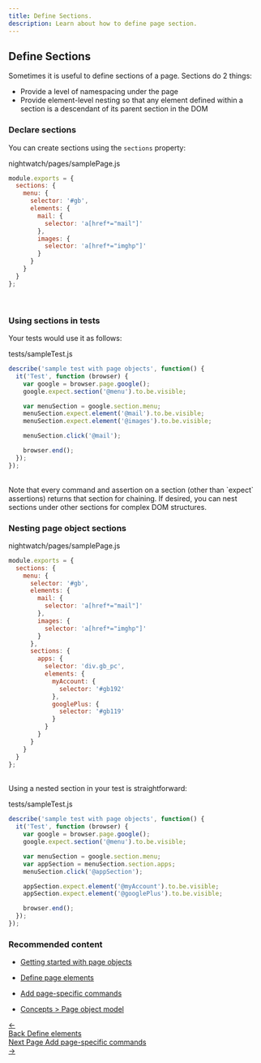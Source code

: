 ```yaml
---
title: Define Sections.
description: Learn about how to define page section.
---
```

## Define Sections

Sometimes it is useful to define sections of a page. Sections do 2 things:

* Provide a level of namespacing under the page
* Provide element-level nesting so that any element defined within a section is a descendant of its parent section in the DOM

### Declare sections

You can create sections using the `sections` property:

nightwatch/pages/samplePage.js

```js
module.exports = {
  sections: {
    menu: {
      selector: '#gb',
      elements: {
        mail: {
          selector: 'a[href*="mail"]'
        },
        images: {
          selector: 'a[href*="imghp"]'
        }
      }
    }
  }
};
```

<br/>

### Using sections in tests

Your tests would use it as follows:

tests/sampleTest.js

```js
describe('sample test with page objects', function() {
  it('Test', function (browser) {
    var google = browser.page.google();
    google.expect.section('@menu').to.be.visible;

    var menuSection = google.section.menu;
    menuSection.expect.element('@mail').to.be.visible;
    menuSection.expect.element('@images').to.be.visible;

    menuSection.click('@mail');

    browser.end();
  });
});

```

<br/>
<div class="alert alert-info">
Note that every command and assertion on a section (other than `expect` assertions) returns that section for chaining. If desired, you can nest sections under other sections for complex DOM structures.
</div>

### Nesting page object sections

nightwatch/pages/samplePage.js

```js
module.exports = {
  sections: {
    menu: {
      selector: '#gb',
      elements: {
        mail: {
          selector: 'a[href*="mail"]'
        },
        images: {
          selector: 'a[href*="imghp"]'
        }
      },
      sections: {
        apps: {
          selector: 'div.gb_pc',
          elements: {
            myAccount: {
              selector: '#gb192'
            },
            googlePlus: {
              selector: '#gb119'
            }
          }
        }
      }
    }
  }
};
```

<br/>
Using a nested section in your test is straightforward:

tests/sampleTest.js

```js
describe('sample test with page objects', function() {
  it('Test', function (browser) {
    var google = browser.page.google();
    google.expect.section('@menu').to.be.visible;

    var menuSection = google.section.menu;
    var appSection = menuSection.section.apps;
    menuSection.click('@appSection');

    appSection.expect.element('@myAccount').to.be.visible;
    appSection.expect.element('@googlePlus').to.be.visible;

    browser.end();
  });
});
```

### Recommended content

* [Getting started with page objects](https://nightwatchjs.org/guide/using-page-objects/getting-started.html)

* [Define page elements](https://nightwatchjs.org/guide/using-page-objects/defining-elements.html)
* [Add page-specific commands](https://nightwatchjs.org/guide/using-page-objects/writing-page-specific-commands.html)
* [Concepts > Page object model](https://nightwatchjs.org/guide/concepts/page-object-model.html)

 <div class="doc-pagination pt-40">
  <div class="previous">
    <a href="/guide/using-page-objects/defining-elements.html">
      <span>←</span>
        <div class="d-flex flex-column">
          <span class="smallT">Back</span>
          <span class="bigT">Define elements</span>
        </div>
    </a>
  </div>
  <div class="next">
    <a href="/guide/using-page-objects/writing-page-specific-commands.html">
        <div class="d-flex flex-column">
          <span class="smallT">Next Page</span>
          <span class="bigT">Add page-specific commands</span>
        </div>
        <span>→</span>
    </a>
  </div>
</div>
